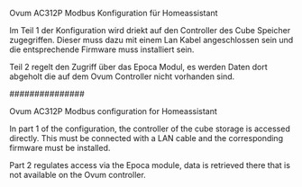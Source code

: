 Ovum AC312P Modbus Konfiguration für Homeassistant 

Im Teil 1 der Konfiguration wird driekt auf den Controller des Cube Speicher zugegriffen.
Dieser muss dazu mit einem Lan Kabel angeschlossen sein und die entsprechende Firmware muss installiert sein.



Teil 2 regelt den Zugriff über das Epoca Modul, es werden Daten dort abgeholt die auf dem Ovum Controller nicht vorhanden sind. 

###############


Ovum AC312P Modbus configuration for Homeassistant 

In part 1 of the configuration, the controller of the cube storage is accessed directly.
This must be connected with a LAN cable and the corresponding firmware must be installed.



Part 2 regulates access via the Epoca module, data is retrieved there that is not available on the Ovum controller. 
